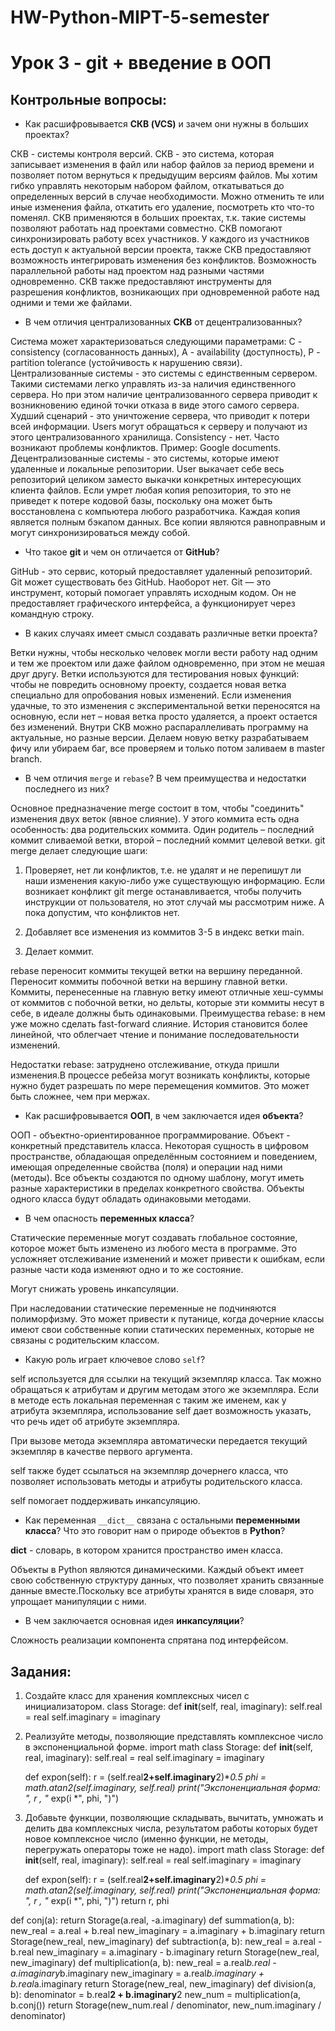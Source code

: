# HW-Python-MIPT-5-semester
# Урок 3 - git + введение в ООП
## Контрольные вопросы:
- Как расшифровывается __СКВ (VCS)__ и зачем они нужны 
в больших проектах?

СКВ - системы контроля версий. СКВ - это система, которая записывает изменения в файл или набор файлов за период времени и позволяет потом вернуться к предыдущим версиям файлов.
Мы хотим гибко управлять некоторым набором файлом, откатываться до определенных версий в случае необходимости. Можно отменить те или иные изменения файла, откатить его удаление, посмотреть кто что-то поменял. 
СКВ применяются в больших проектах, т.к. такие системы позволяют работать над проектами совместно. СКВ помогают синхронизировать работу всех участников. У каждого из участников есть доступ к актуальной версии проекта, также СКВ предоставляют возможность интегрировать изменения без конфликтов.
Возможность параллельной работы над проектом над разными частями одновременно. СКВ также предоставляют инструменты для разрешения конфликтов, возникающих при одновременной работе над одними и теми же файлами.
- В чем отличия централизованных __СКВ__ от 
децентрализованных?

Система может характеризоваться следующими параметрами: C - consistency (согласованность данных), A - availability (доступность), P - partition tolerance (устойчивость к нарушению связи). 
Централизованные системы - это системы с единственным сервером. Такими системами легко управлять из-за наличия единственного сервера. Но при этом наличие централизованного сервера приводит к возникновению единой точки отказа в виде этого самого сервера. 
Худший сценарий - это уничтожение сервера, что приводит к потери всей информации. Users могут обращаться к серверу и получают из этого централизованного хранилища. Consistency - нет. Часто возникают проблемы конфликтов. Пример: Google documents. 
Децентрализованные системы - это системы, которые имеют удаленные и локальные репозитории.
User выкачает себе весь репозиторий целиком заместо выкачки конкретных интересующих клиента файлов. Если умрет любая копия репозитория, то это не приведет к потере кодовой базы, поскольку она может быть восстановлена с компьютера любого разработчика. Каждая копия является полным бэкапом данных.
Все копии являются равноправным и могут синхронизироваться между собой.
- Что такое __git__ и чем он отличается от __GitHub__?
  
GitHub - это сервис, который предоставляет удаленный репозиторий. Git может существовать без GitHub. Наоборот нет.
Git — это инструмент, который помогает управлять исходным кодом. Он не предоставляет графического интерфейса, а функционирует через командную строку.

- В каких случаях имеет смысл создавать различные 
ветки проекта?

Ветки нужны, чтобы несколько человек могли вести работу над одним и тем же проектом или даже файлом одновременно, при этом не мешая друг другу.
Ветки используются для тестирования новых функций: чтобы не повредить основному проекту, создается новая ветка специально для опробования новых изменений. Если изменения удачные, то это изменения с экспериментальной ветки переносятся на основную, если нет – новая ветка просто удаляется, а проект остается без изменений.
Внутри СКВ можно распараллеливать программу на актуальные, но разные версии. Делаем новую ветку разрабатываем фичу или убираем баг, все проверяем и только потом заливаем в master branch.

- В чем отличия `merge` и `rebase`? В чем 
преимущества и недостатки последнего из них?

Основное предназначение merge состоит в том, чтобы "соединить" изменения двух веток (явное слияние). 
У этого коммита есть одна особенность: два родительских коммита. Один родитель – последний коммит сливаемой ветки, второй – последний коммит целевой ветки.
git merge делает следующие шаги:
1) Проверяет, нет ли конфликтов, т.е. не удалят и не перепишут ли наши изменения какую-либо уже существующую информацию. Если возникает конфликт git merge останавливается, чтобы получить инструкции от пользователя, но этот случай мы рассмотрим ниже. А пока допустим, что конфликтов нет.
   
2) Добавляет все изменения из коммитов 3-5 в индекс ветки main.
   
3) Делает коммит.
   
rebase переносит коммиты текущей ветки на вершину переданной. Переносит коммиты побочной ветки на вершину главной ветки. Коммиты, перенесенные на главную ветку имеют отличные хеш-суммы от коммитов с побочной ветки, но дельты, которые эти коммиты несут в себе, в идеале должны быть одинаковыми.
Преимущества rebase: в нем уже можно сделать fast-forward слияние. История становится более линейной, что облегчает чтение и понимание последовательности изменений.

Недостатки rebase: затруднено отслеживание, откуда пришли изменения.В процессе ребейза могут возникать конфликты, которые нужно будет разрешать по мере перемещения коммитов. Это может быть сложнее, чем при мержах.

- Как расшифровывается __ООП__, в чем заключается идея __объекта__?
  
ООП - объектно-ориентированное программирование. Объект - конкретный представитель класса. Некоторая сущность в цифровом пространстве, обладающая определённым состоянием и поведением, имеющая определенные свойства (поля) и операции над ними (методы).
Все объекты создаются по одному шаблону, могут иметь разные характеристики в пределах конкретного свойства. Объекты одного класса будут обладать одинаковыми методами.

- В чем опасность __переменных класса__?
  
Статические переменные могут создавать глобальное состояние, которое может быть изменено из любого места в программе. Это усложняет отслеживание изменений и может привести к ошибкам, если разные части кода изменяют одно и то же состояние.

Могут снижать уровень инкапсуляции.

При наследовании статические переменные не подчиняются полиморфизму. Это может привести к путанице, когда дочерние классы имеют свои собственные копии статических переменных, которые не связаны с родительским классом.

- Какую роль играет ключевое слово `self`?
  
 self используется для ссылки на текущий экземпляр класса. Так можно обращаться к атрибутам и другим методам этого же экземпляра.
Если в методе есть локальная переменная с таким же именем, как у атрибута экземпляра, использование self дает возможность указать, что речь идет об атрибуте экземпляра.

При вызове метода экземпляра автоматически передается текущий экземпляр в качестве первого аргумента.

self также будет ссылаться на экземпляр дочернего класса, что позволяет использовать методы и атрибуты родительского класса.

self помогает поддерживать инкапсуляцию.

- Как переменная `__dict__` связана с 
остальными __переменными класса__?
Что это говорит нам о природе объектов в __Python__?

__dict__ - словарь, в котором хранится пространство имен класса.

Объекты в Python являются динамическими. Каждый объект имеет свою собственную структуру данных, что позволяет хранить связанные данные вместе.Поскольку все атрибуты хранятся в виде словаря, это упрощает манипуляции с ними. 

- В чем заключается основная идея __инкапсуляции__?
  
Сложность реализации компонента спрятана под интерфейсом.


## Задания:
1) Создайте класс для хранения комплексных чисел с инициализатором.
class Storage:
    def __init__(self, real, imaginary):
        self.real = real
        self.imaginary = imaginary

2) Реализуйте методы, позволяющие представлять комплексное число в 
экспоненциальной форме.
import math
class Storage:
    def __init__(self, real, imaginary):
        self.real = real
        self.imaginary = imaginary

    def expon(self):
        r = (self.real**2+self.imaginary**2)**0.5
        phi = math.atan2(self.imaginary, self.real)
        print("Экспоненциальная форма: ", r , "* exp(i *", phi, ")")


3) Добавьте функции, позволяющие складывать, вычитать, 
умножать и делить два комплексных числа, результатом работы 
которых будет новое комплексное число (именно функции, не методы, 
перегружать операторы тоже не надо).
import math
class Storage:
    def __init__(self, real, imaginary):
        self.real = real
        self.imaginary = imaginary

    def expon(self):
        r = (self.real**2+self.imaginary**2)**0.5
        phi = math.atan2(self.imaginary, self.real)
        print("Экспоненциальная форма: ", r , "* exp(i *", phi, ")")
        return r, phi

def conj(a):
    return Storage(a.real, -a.imaginary)
def summation(a, b):
    new_real = a.real + b.real
    new_imaginary = a.imaginary + b.imaginary
    return Storage(new_real, new_imaginary)
def subtraction(a, b):
    new_real = a.real - b.real
    new_imaginary = a.imaginary - b.imaginary
    return Storage(new_real, new_imaginary)
def multiplication(a, b):
    new_real = a.real*b.real - a.imaginary*b.imaginary
    new_imaginary = a.real*b.imaginary + b.real*a.imaginary
    return Storage(new_real, new_imaginary)
def division(a, b):
    denominator = b.real**2 + b.imaginary**2
    new_num = multiplication(a, b.conj())
    return Storage(new_num.real / denominator, new_num.imaginary / denominator)
